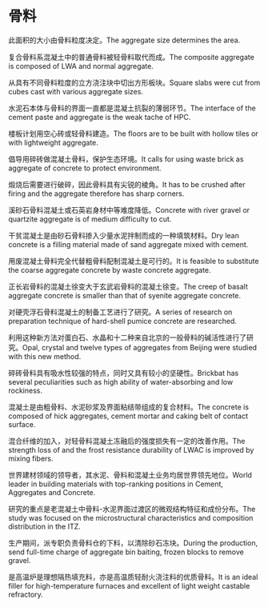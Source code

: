 # 骨料

<p><span class="chinese">此面积的大小由骨料粒度决定。</span><span class="english">The aggregate size determines the area.</span></p>

<p><span class="chinese">复合骨料系混凝土中的普通骨料被轻骨料取代而成。</span><span class="english">The composite aggregate is composed of LWA and normal aggregate.</span></p>

<p><span class="chinese">从具有不同骨料粒度的立方浇注块中切出方形板块。</span><span class="english">Square slabs were cut from cubes cast with various aggregate sizes.</span></p>

<p><span class="chinese">水泥石本体与骨料的界面一直都是混凝土抗裂的薄弱环节。</span><span class="english">The interface of the cement paste and aggregate is the weak tache of HPC.</span></p>

<p><span class="chinese">楼板计划用空心砖或轻骨料建造。</span><span class="english">The floors are to be built with hollow tiles or with lightweight aggregate.</span></p>

<p><span class="chinese">倡导用碎砖做混凝土骨料，保护生态环境。</span><span class="english">It calls for using waste brick as aggregate of concrete to protect environment.</span></p>

<p><span class="chinese">煅烧后需要进行破碎，因此骨料具有尖锐的棱角。</span><span class="english">It has to be crushed after firing and the aggregate therefore has sharp corners.</span></p>

<p><span class="chinese">溪砂石骨料混凝土或石英岩身材中等难度降低。</span><span class="english">Concrete with river gravel or quartzite aggregate is of medium difficulty to cut.</span></p>

<p><span class="chinese">干贫混凝土是由砂石骨料掺入少量水泥拌制而成的一种填筑材料。</span><span class="english">Dry lean concrete is a filling material made of sand aggregate mixed with cement.</span></p>

<p><span class="chinese">用废混凝土骨料完全代替粗骨料配制混凝土是可行的。</span><span class="english">It is feasible to substitute the coarse aggregate concrete by waste concrete aggregate.</span></p>

<p><span class="chinese">正长岩骨料的混凝土徐变大于玄武岩骨料的混凝土徐变。</span><span class="english">The creep of basalt aggregate concrete is smaller than that of syenite aggregate concrete.</span></p>

<p><span class="chinese">对硬壳浮石骨料混凝土的制备工艺进行了研究。</span><span class="english">A series of research on preparation technique of hard-shell pumice concrete are researched.</span></p>

<p><span class="chinese">利用这种新方法对蛋白石、水晶和十二种来自北京的一般骨料的碱活性进行了研究。</span><span class="english">Opal, crystal and twelve types of aggregates from Beijing were studied with this new method.</span></p>

<p><span class="chinese">碎砖骨料具有吸水性较强的特点，同时又具有较小的坚硬性。</span><span class="english">Brickbat has several peculiarities such as high ability of water-absorbing and low rockiness.</span></p>

<p><span class="chinese">混凝土是由粗骨料、水泥砂浆及界面粘结带组成的复合材料。</span><span class="english">The concrete is composed of hick aggregates, cement mortar and caking belt of contact surface.</span></p>

<p><span class="chinese">混合纤维的加入，对轻骨料混凝土冻融后的强度损失有一定的改善作用。</span><span class="english">The strength loss of and the frost resistance durability of LWAC is improved by mixing fibers.</span></p>

<p><span class="chinese">世界建材领域的领导者，其水泥、骨料和混凝土业务均居世界领先地位。</span><span class="english">World leader in building materials with top-ranking positions in Cement, Aggregates and Concrete.</span></p>

<p><span class="chinese">研究的重点是老混凝土中骨料-水泥界面过渡区的微观结构特征和成份分布。</span><span class="english">The study was focused on the microstructural characteristics and composition distribution in the ITZ.</span></p>

<p><span class="chinese">生产期间，派专职负责骨料仓的下料，以清除砂石冻块。</span><span class="english">During the production, send full-time charge of aggregate bin baiting, frozen blocks to remove gravel.</span></p>

<p><span class="chinese">是高温炉是理想隔热填充料，亦是高温质轻耐火浇注料的优质骨料。</span><span class="english">It is an ideal filler for high-temperature furnaces and excellent of light weight castable refractory.</span></p>

